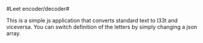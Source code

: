 #Leet encoder/decoder#

This is a simple js application that converts standard text to l33t and viceversa. You can switch definition of the letters by simply changing a json array.
